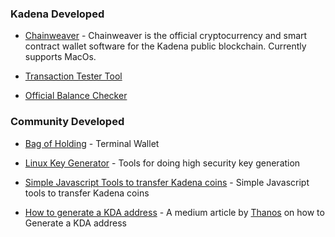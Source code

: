 ### **Kadena Developed**

- [Chainweaver](https://www.kadena.io/chainweaver) - Chainweaver is the official cryptocurrency and smart contract wallet software for the Kadena public blockchain.  Currently supports MacOs.

- [Transaction Tester Tool](http://local.testnet.chainweb.com)

- [Official Balance Checker](https://balance.chainweb.com)

### **Community Developed**

- [Bag of Holding](https://github.com/kadena-community/bag-of-holding) - Terminal Wallet

- [Linux Key Generator](https://github.com/kadena-community/secure-keygen) - Tools for doing high security key generation

 - [Simple Javascript Tools to transfer Kadena coins](https://github.com/kadena-community/kadena-transfer-js) - Simple Javascript tools to transfer Kadena coins

 - [How to generate a KDA address](https://medium.com/kadenacoin/how-to-generate-a-kda-address-fd009a06ea05) - A medium article by [Thanos](https://medium.com/@Thanos_42) on how to Generate a KDA address